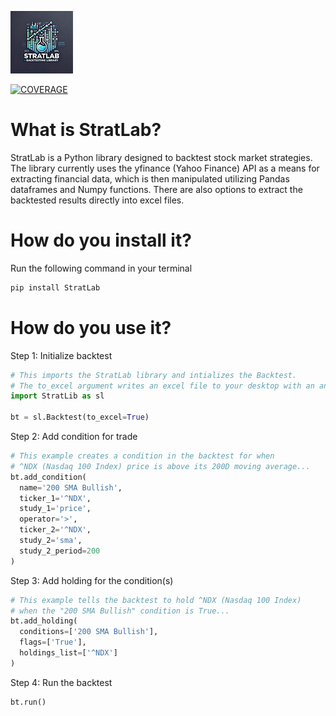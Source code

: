 ![StratLab Logo](https://github.com/rstickles16/StratLab/blob/main/logo.png)

[![COVERAGE](https://codecov.io/github/rstickles16/StratLab/graph/badge.svg?token=O0A8X4JZIN)](https://codecov.io/github/rstickles16/StratLab)


# What is StratLab?
StratLab is a Python library designed to backtest stock market strategies. The library currently uses the yfinance (Yahoo Finance) API as a means for extracting financial data, which is then manipulated utilizing Pandas dataframes and Numpy functions. There are also options to extract the backtested results directly into excel files.
# How do you install it?
Run the following command in your terminal
```bash
pip install StratLab
```
# How do you use it?
Step 1: Initialize backtest
```python
# This imports the StratLab library and intializes the Backtest.
# The to_excel argument writes an excel file to your desktop with an analysis of the backtest.
import StratLib as sl

bt = sl.Backtest(to_excel=True)
```
Step 2: Add condition for trade
```python
# This example creates a condition in the backtest for when
# ^NDX (Nasdaq 100 Index) price is above its 200D moving average...
bt.add_condition(
  name='200 SMA Bullish',
  ticker_1='^NDX',
  study_1='price',
  operator='>',
  ticker_2='^NDX',
  study_2='sma',
  study_2_period=200
)
```

Step 3: Add holding for the condition(s)
```python
# This example tells the backtest to hold ^NDX (Nasdaq 100 Index)
# when the "200 SMA Bullish" condition is True...
bt.add_holding(
  conditions=['200 SMA Bullish'],
  flags=['True'],
  holdings_list=['^NDX']
)
```

Step 4: Run the backtest
```python
bt.run()

